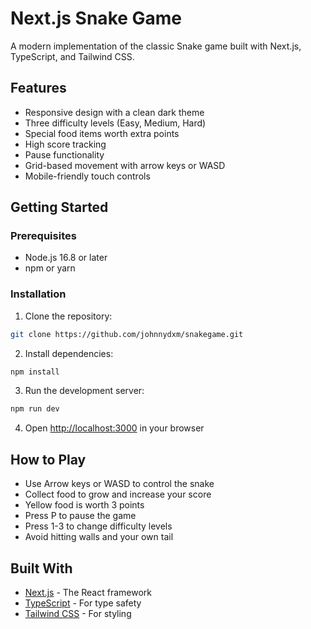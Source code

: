 # Next.js Snake Game

A modern implementation of the classic Snake game built with Next.js, TypeScript, and Tailwind CSS.

## Features

- Responsive design with a clean dark theme
- Three difficulty levels (Easy, Medium, Hard)
- Special food items worth extra points
- High score tracking
- Pause functionality
- Grid-based movement with arrow keys or WASD
- Mobile-friendly touch controls

## Getting Started

### Prerequisites

- Node.js 16.8 or later
- npm or yarn

### Installation

1. Clone the repository:
```bash
git clone https://github.com/johnnydxm/snakegame.git
```

2. Install dependencies:
```bash
npm install
```

3. Run the development server:
```bash
npm run dev
```

4. Open [http://localhost:3000](http://localhost:3000) in your browser

## How to Play

- Use Arrow keys or WASD to control the snake
- Collect food to grow and increase your score
- Yellow food is worth 3 points
- Press P to pause the game
- Press 1-3 to change difficulty levels
- Avoid hitting walls and your own tail

## Built With

- [Next.js](https://nextjs.org/) - The React framework
- [TypeScript](https://www.typescriptlang.org/) - For type safety
- [Tailwind CSS](https://tailwindcss.com/) - For styling
